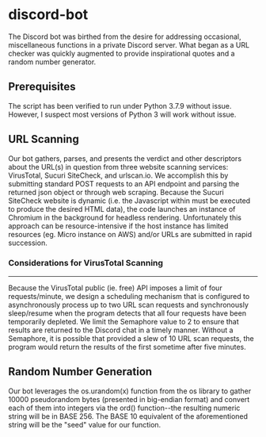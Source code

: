 # discord-bot

The Discord bot was birthed from the desire for addressing occasional, miscellaneous functions in a private Discord server. What began as a URL checker was quickly augmented to provide inspirational quotes and a random number generator.

## Prerequisites

The script has been verified to run under Python 3.7.9 without issue. However, I suspect most versions of Python 3 will work without issue.


## URL Scanning

Our bot gathers, parses, and presents the verdict and other descriptors about the URL(s) in question from three website scanning services: VirusTotal, Sucuri SiteCheck, and urlscan.io. We accomplish this by submitting standard POST requests to an API endpoint and parsing the returned json object or through web scraping. Because the Sucuri SiteCheck website is dynamic (i.e. the Javascript within must be executed to produce the desired HTML data), the code launches an instance of Chromium in the background for headless rendering. Unfortunately this approach can be resource-intensive if the host instance has limited resources (eg. Micro instance on AWS) and/or URLs are submitted in rapid succession.

### Considerations for VirusTotal Scanning
----
Because the VirusTotal public (ie. free) API imposes a limit of four requests/minute, we design a scheduling mechanism that is configured to asynchronously process up to two URL scan requests and synchronously sleep/resume when the program detects that all four requests have been temporarily depleted. We limit the Semaphore value to 2 to ensure that results are returned to the Discord chat in a timely manner. Without a Semaphore, it is possible that provided a slew of 10 URL scan requests, the program would return the results of the first sometime after five minutes. 

## Random Number Generation

Our bot leverages the os.urandom(x) function from the os library to gather 10000 pseudorandom bytes (presented in big-endian format) and convert each of them into integers via the ord() function--the resulting numeric string will be in BASE 256. The BASE 10 equivalent of the aforementioned string will be the "seed" value for our function.
